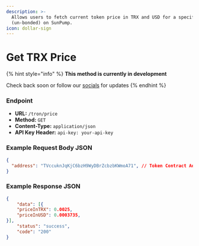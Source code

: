 ```yaml
---
description: >-
  Allows users to fetch current token price in TRX and USD for a specific token
  (un-bonded) on SunPump.
icon: dollar-sign
---
```


# Get TRX Price

{% hint style="info" %}
**This method is currently in development**&#x20;

Check back soon or follow our [socials](broken-reference) for updates
{% endhint %}

### Endpoint

* **URL:** `/tron/price`
* **Method:** `GET`
* **Content-Type:** `application/json`
* **API Key Header:** `api-key: your-api-key`

### Example Request Body JSON

```json
{
  "address": "TVccuknJqKjC6bzH9WyDBrZcbzbKWmoA71", // Token Contract Address
}
```

### Example Response JSON

```json
{
    "data": [{
    "priceInTRX": 0.0025,
    "priceInUSD": 0.0003735,
}], 
    "status": "success",
    "code": "200"
}
```
